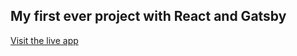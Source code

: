 ## My first ever project with React and Gatsby
<a href="https://pgcalc-v1.netlify.app/">Visit the live app</a>
